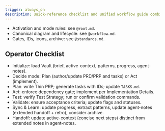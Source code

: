 ```yaml
---
trigger: always_on
description: Quick-reference checklist and unified workflow guide combining references to all Kanónes components and processes
---
```


- Activation and mode rules: see `@root.md`.
- Canonical diagram and lifecycle: see `@workflow.md`.
- Gates, IDs, icons, archive: see `@standards.md`.

## Operator Checklist
- Initialize: load Vault (brief, active-context, patterns, progress, agent-notes).
- Decide mode: Plan (author/update PRD/PRP and tasks) or Act (implement).
- Plan: write Thin PRP; generate tasks with IDs; update `TASKS.md`.
- Act: enforce dependency gate; implement per Implementation Details.
- Test: verify Test Strategy; run or confirm validation commands.
- Validate: ensure acceptance criteria; update flags and statuses.
- Sync & Learn: update progress, extract patterns, update agent-notes (extended handoff + retro), consider archive.
- Handoff: update active-context (concise next steps) distinct from extended notes in agent-notes.
